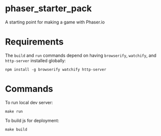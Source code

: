 # phaser_starter_pack
A starting point for making a game with Phaser.io

# Requirements
The `build` and `run` commands depend on having `browserify`, `watchify`, and `http-server` installed globally:
```
npm install -g browserify watchify http-server
```

# Commands
To run local dev server:
```
make run
```

To build js for deployment:
```
make build
```
